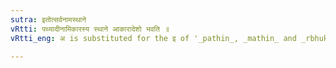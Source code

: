 ```yaml
---
sutra: इतोत्सर्वनामस्थाने
vRtti: पथ्यादीनामिकारस्य स्थाने आकारादेशो भवति ॥
vRtti_eng: अ is substituted for the इ of '_pathin_, _mathin_ and _rbhukshin_,' in the strong cases.

---
```

